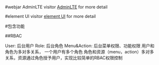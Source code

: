#webjar AdminLTE
visitor [AdminLTE](http://cdn.jsdelivr.net/webjars/org.webjars/AdminLTE/2.3.8/index.2html) for more detail

#element UI
visitor [element UI](http://element-cn.eleme.io/1.4/#/zh-CN/component/form) for more detail

#包含功能

##RBAC

User: 后台用户
Role: 后台角色
Menu&Action: 后台菜单权限、功能权限
用户和角色为多对多关系， 一个用户有多个角色
角色和资源（menu，action）多对多关系，资源通过角色授予用户，实现比较简单的RBAC权限控制

 